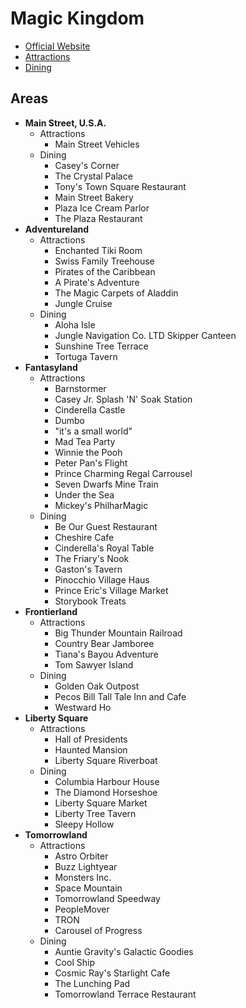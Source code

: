 # Magic Kingdom

- [Official Website](https://disneyworld.disney.go.com/destinations/magic-kingdom/)
- [Attractions](https://github.com/asemanko/travel-plans/blob/master/destination/north-america/usa/fl/disney-world/magic-kingdom/magic-kingdom-attractions.md)
- [Dining](https://github.com/asemanko/travel-plans/blob/master/destination/north-america/usa/fl/disney-world/magic-kingdom/magic-kingdom-dining.md)


## Areas

- **Main Street, U.S.A.**
  - Attractions
    - Main Street Vehicles
  - Dining
    - Casey's Corner
    - The Crystal Palace
    - Tony's Town Square Restaurant
    - Main Street Bakery
    - Plaza Ice Cream Parlor
    - The Plaza Restaurant
- **Adventureland**
  - Attractions
    - Enchanted Tiki Room
    - Swiss Family Treehouse
    - Pirates of the Caribbean
    - A Pirate's Adventure
    - The Magic Carpets of Aladdin
    - Jungle Cruise
  - Dining
    - Aloha Isle
    - Jungle Navigation Co. LTD Skipper Canteen
    - Sunshine Tree Terrace
    - Tortuga Tavern
- **Fantasyland**
  - Attractions
    - Barnstormer
    - Casey Jr. Splash 'N' Soak Station
    - Cinderella Castle
    - Dumbo
    - "it's a small world"
    - Mad Tea Party
    - Winnie the Pooh
    - Peter Pan's Flight
    - Prince Charming Regal Carrousel
    - Seven Dwarfs Mine Train
    - Under the Sea
    - Mickey's PhilharMagic
  - Dining
    - Be Our Guest Restaurant
    - Cheshire Cafe
    - Cinderella's Royal Table
    - The Friary's Nook
    - Gaston's Tavern
    - Pinocchio Village Haus
    - Prince Eric's Village Market
    - Storybook Treats
- **Frontierland**
  - Attractions
    - Big Thunder Mountain Railroad
    - Country Bear Jamboree
    - Tiana's Bayou Adventure
    - Tom Sawyer Island
  - Dining
    - Golden Oak Outpost
    - Pecos Bill Tall Tale Inn and Cafe
    - Westward Ho
- **Liberty Square**
  - Attractions
    - Hall of Presidents
    - Haunted Mansion
    - Liberty Square Riverboat
  - Dining
    - Columbia Harbour House
    - The Diamond Horseshoe
    - Liberty Square Market
    - Liberty Tree Tavern
    - Sleepy Hollow
- **Tomorrowland**
  - Attractions
    - Astro Orbiter
    - Buzz Lightyear
    - Monsters Inc.
    - Space Mountain
    - Tomorrowland Speedway
    - PeopleMover
    - TRON
    - Carousel of Progress
  - Dining
    - Auntie Gravity's Galactic Goodies
    - Cool Ship
    - Cosmic Ray's Starlight Cafe
    - The Lunching Pad
    - Tomorrowland Terrace Restaurant

